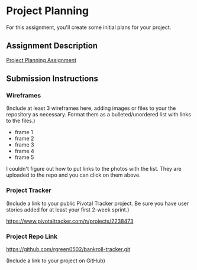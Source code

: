 # Project Planning
For this assignment, you'll create some initial plans for your project.

## Assignment Description
[Project Planning Assignment](https://education.launchcode.org/liftoff/assignments/planning/)

## Submission Instructions

### Wireframes

(Include at least 3 wireframes here, adding images or files to your the repository as necessary. Format them as a bulleted/unordered list with links to the files.)

* frame 1
* frame 2
* frame 3
* frame 4
* frame 5

 I couldn't figure out how to put links to the photos with the list. They are uploaded to the repo and you can click on them above.

### Project Tracker

(Include a link to your public Pivotal Tracker project. Be sure you have user stories added for at least your first 2-week sprint.)

https://www.pivotaltracker.com/n/projects/2238473


### Project Repo Link

https://github.com/rgreen0502/bankroll-tracker.git

(Include a link to your project on GitHub)
